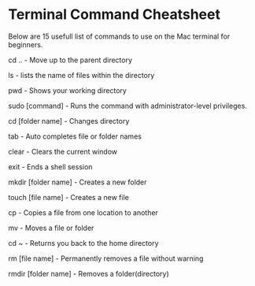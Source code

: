 # Terminal Command Cheatsheet
Below are 15 usefull list of commands to use on the Mac terminal for beginners.

cd .. - Move up to the parent directory

ls - lists the name of files within the directory

pwd - Shows your working directory

sudo [command] - Runs the command with administrator-level privileges.

cd [folder name]  - Changes directory

tab - Auto completes file or folder names

clear - Clears the current window

exit - Ends a shell session

mkdir [folder name] - Creates a new folder

touch [file name] - Creates a new file

cp - Copies a file from one location to another

mv - Moves a file or folder

cd ~ - Returns you back to the home directory

rm [file name] - Permanently removes a file without warning

rmdir [folder name] - Removes a folder(directory)


